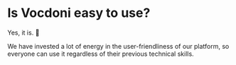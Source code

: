 # Is Vocdoni easy to use?

Yes, it is. :tada:

We have invested a lot of energy in the user-friendliness of our platform, so everyone can use it regardless of their previous technical skills.
